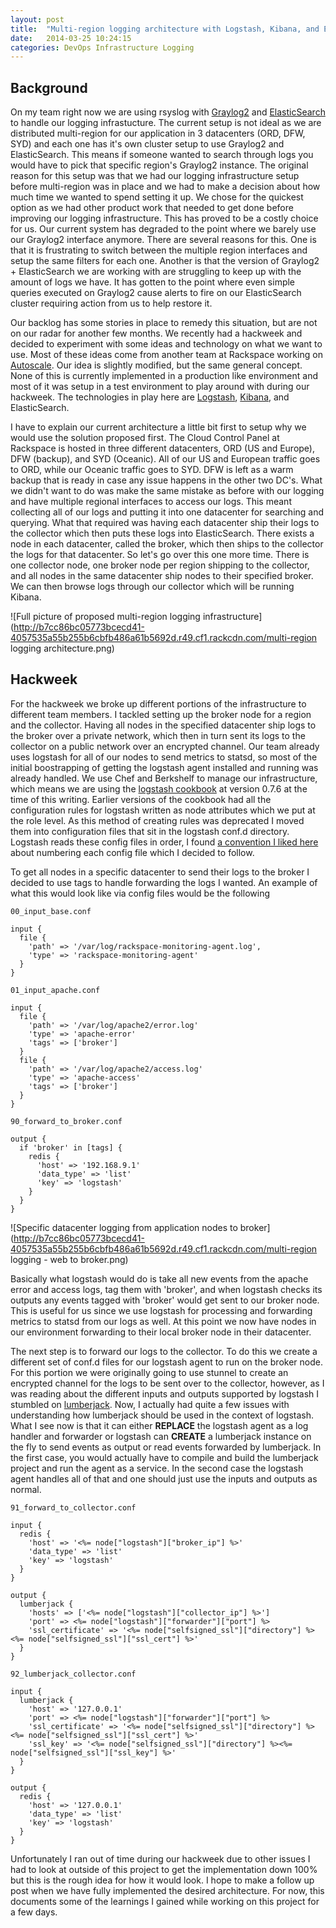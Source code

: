 ```yaml
---
layout: post
title:  "Multi-region logging architecture with Logstash, Kibana, and ElasticSearch"
date:   2014-03-25 10:24:15
categories: DevOps Infrastructure Logging
---
```


[logstash-cb]: https://github.com/lusis/chef-logstash
[logstash]: http://logstash.net/
[kibana]: http://www.elasticsearch.org/overview/kibana/
[es]: http://www.elasticsearch.org/
[graylog2]: http://graylog2.org/
[logstash-configs]: https://groups.google.com/forum/#!topic/logstash-users/eNYmpFueHtM
[lumberjack]: https://github.com/elasticsearch/logstash-forwarder
[autoscale]: http://www.rackspace.com/cloud/auto-scale/

Background
---------

On my team right now we are using rsyslog with [Graylog2][graylog2] and [ElasticSearch][es] to handle our logging infrastucture. The current setup is not ideal as we are distributed multi-region for our application in 3 datacenters (ORD, DFW, SYD) and each one has it's own cluster setup to use Graylog2 and ElasticSearch. This means if someone wanted to search through logs you would have to pick that specific region's Graylog2 instance. The original reason for this setup was that we had our logging infrastructure setup before multi-region was in place and we had to make a decision about how much time we wanted to spend setting it up. We chose for the quickest option as we had other product work that needed to get done before improving our logging infrastructure. This has proved to be a costly choice for us. Our current system has degraded to the point where we barely use our Graylog2 interface anymore. There are several reasons for this. One is that it is frustrating to switch between the multiple region interfaces and setup the same filters for each one. Another is that the version of Graylog2 + ElasticSearch we are working with are struggling to keep up with the amount of logs we have. It has gotten to the point where even simple queries executed on Graylog2 cause alerts to fire on our ElasticSearch cluster requiring action from us to help restore it.

Our backlog has some stories in place to remedy this situation, but are not on our radar for another few months. We recently had a hackweek and decided to experiment with some ideas and technology on what we want to use. Most of these ideas come from another team at Rackspace working on [Autoscale][autoscale]. Our idea is slightly modified, but the same general concept. None of this is currently implemented in a production like environment and most of it was setup in a test environment to play around with during our hackweek. The technologies in play here are [Logstash][logstash], [Kibana][kibana], and ElasticSearch.

I have to explain our current architecture a little bit first to setup why we would use the solution proposed first. The Cloud Control Panel at Rackspace is hosted in three different datacenters, ORD (US and Europe), DFW (backup), and SYD (Oceanic). All of our US and European traffic goes to ORD, while our Oceanic traffic goes to SYD. DFW is left as a warm backup that is ready in case any issue happens in the other two DC's. What we didn't want to do was make the same mistake as before with our logging and have multiple regional interfaces to access our logs. This meant collecting all of our logs and putting it into one datacenter for searching and querying. What that required was having each datacenter ship their logs to the collector which then puts these logs into ElasticSearch. There exists a node in each datacenter, called the broker, which then ships to the collector the logs for that datacenter. So let's go over this one more time. There is one collector node, one broker node per region shipping to the collector, and all nodes in the same datacenter ship nodes to their specified broker. We can then browse logs through our collector which will be running Kibana.

![Full picture of proposed multi-region logging infrastructure](http://b7cc86bc05773bcecd41-4057535a55b255b6cbfb486a61b5692d.r49.cf1.rackcdn.com/multi-region logging architecture.png)

Hackweek
---------


For the hackweek we broke up different portions of the infrastructure to different team members. I tackled setting up the broker node for a region and the collector. Having all nodes in the specified datacenter ship logs to the broker over a private network, which then in turn sent its logs to the collector on a public network over an encrypted channel. Our team already uses logstash for all of our nodes to send metrics to statsd, so most of the initial boostrapping of getting the logstash agent installed and running was already handled. We use Chef and Berkshelf to manage our infrastructure, which means we are using the [logstash cookbook][logstash-cb] at version 0.7.6 at the time of this writing. Earlier versions of the cookbook had all the configuration rules for logstash written as node attributes which we put at the role level. As this method of creating rules was deprecated I moved them into configuration files that sit in the logstash conf.d directory. Logstash reads these config files in order, I found [a convention I liked here][logstash-configs] about numbering each config file which I decided to follow.

To get all nodes in a specific datacenter to send their logs to the broker I decided to use tags to handle forwarding the logs I wanted. An example of what this would look like via config files would be the following

``` erb
00_input_base.conf

input {
  file {
    'path' => '/var/log/rackspace-monitoring-agent.log',
    'type' => 'rackspace-monitoring-agent'
  }
}
```
``` erb
01_input_apache.conf

input {
  file {
    'path' => '/var/log/apache2/error.log'
    'type' => 'apache-error'
    'tags' => ['broker']
  }
  file {
    'path' => '/var/log/apache2/access.log'
    'type' => 'apache-access'
    'tags' => ['broker']
  }
}
```
``` erb
90_forward_to_broker.conf

output {
  if 'broker' in [tags] {
    redis {
      'host' => '192.168.9.1'
      'data_type' => 'list'
      'key' => 'logstash'
    }
  }
}
```

![Specific datacenter logging from application nodes to broker](http://b7cc86bc05773bcecd41-4057535a55b255b6cbfb486a61b5692d.r49.cf1.rackcdn.com/multi-region logging - web to broker.png)

Basically what logstash would do is take all new events from the apache error and access logs, tag them with 'broker', and when logstash checks its outputs any events tagged with 'broker' would get sent to our broker node. This is useful for us since we use logstash for processing and forwarding metrics to statsd from our logs as well. At this point we now have nodes in our environment forwarding to their local broker node in their datacenter.

The next step is to forward our logs to the collector. To do this we create a different set of conf.d files for our logstash agent to run on the broker node. For this portion we were originally going to use stunnel to create an encrypted channel for the logs to be sent over to the collector, however, as I was reading about the different inputs and outputs supported by logstash I stumbled on [lumberjack][lumberjack]. Now, I actually had quite a few issues with understanding how lumberjack should be used in the context of logstash. What I see now is that it can either **REPLACE** the logstash agent as a log handler and forwarder or logstash can **CREATE** a lumberjack instance on the fly to send events as output or read events forwarded by lumberjack. In the first case, you would actually have to compile and build the lumberjack project and run the agent as a service. In the second case the logstash agent handles all of that and one should just use the inputs and outputs as normal.

``` erb
91_forward_to_collector.conf

input {
  redis {
    'host' => '<%= node["logstash"]["broker_ip"] %>'
    'data_type' => 'list'
    'key' => 'logstash'
  }
}

output {
  lumberjack {
    'hosts' => ['<%= node["logstash"]["collector_ip"] %>']
    'port' => <%= node["logstash"]["forwarder"]["port"] %>
    'ssl_certificate' => '<%= node["selfsigned_ssl"]["directory"] %><%= node["selfsigned_ssl"]["ssl_cert"] %>'
  }
}
```
``` erb
92_lumberjack_collector.conf

input {
  lumberjack {
    'host' => '127.0.0.1'
    'port' => <%= node["logstash"]["forwarder"]["port"] %>
    'ssl_certificate' => '<%= node["selfsigned_ssl"]["directory"] %><%= node["selfsigned_ssl"]["ssl_cert"] %>'
    'ssl_key' => '<%= node["selfsigned_ssl"]["directory"] %><%= node["selfsigned_ssl"]["ssl_key"] %>'
  }
}

output {
  redis {
    'host' => '127.0.0.1'
    'data_type' => 'list'
    'key' => 'logstash'
  }
}
```

Unfortunately I ran out of time during our hackweek due to other issues I had to look at outside of this project to get the implementation down 100% but this is the rough idea for how it would look. I hope to make a follow up post when we have fully implemented the desired architecture. For now, this documents some of the learnings I gained while working on this project for a few days.